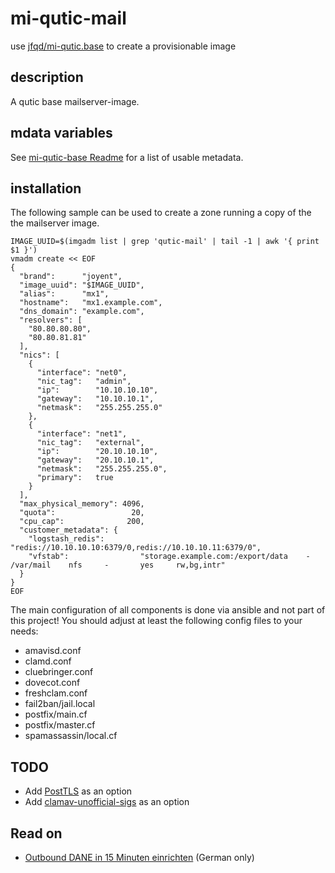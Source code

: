 # mi-qutic-mail

use [jfqd/mi-qutic.base](https://github.com/jfqd/mi-qutic-base) to create a provisionable image

## description

A qutic base mailserver-image.

## mdata variables

See [mi-qutic-base Readme](https://github.com/jfqd/mi-qutic-base/blob/master/README.md) for a list of usable metadata.

## installation

The following sample can be used to create a zone running a copy of the the mailserver image.

```
IMAGE_UUID=$(imgadm list | grep 'qutic-mail' | tail -1 | awk '{ print $1 }')
vmadm create << EOF
{
  "brand":      "joyent",
  "image_uuid": "$IMAGE_UUID",
  "alias":      "mx1",
  "hostname":   "mx1.example.com",
  "dns_domain": "example.com",
  "resolvers": [
    "80.80.80.80",
    "80.80.81.81"
  ],
  "nics": [
    {
      "interface": "net0",
      "nic_tag":   "admin",
      "ip":        "10.10.10.10",
      "gateway":   "10.10.10.1",
      "netmask":   "255.255.255.0"
    },
    {
      "interface": "net1",
      "nic_tag":   "external",
      "ip":        "20.10.10.10",
      "gateway":   "20.10.10.1",
      "netmask":   "255.255.255.0",
      "primary":   true
    }
  ],
  "max_physical_memory": 4096,
  "quota":                 20,
  "cpu_cap":              200,
  "customer_metadata": {
    "logstash_redis":        "redis://10.10.10.10:6379/0,redis://10.10.10.11:6379/0",
    "vfstab":                "storage.example.com:/export/data    -       /var/mail    nfs     -       yes     rw,bg,intr"
  }
}
EOF
```

The main configuration of all components is done via ansible and not part of this project!
You should adjust at least the following config files to your needs:

* amavisd.conf
* clamd.conf
* cluebringer.conf
* dovecot.conf
* freshclam.conf
* fail2ban/jail.local
* postfix/main.cf
* postfix/master.cf
* spamassassin/local.cf

## TODO

* Add [PostTLS](https://github.com/suenkler/PostTLS) as an option
* Add [clamav-unofficial-sigs](https://github.com/extremeshok/clamav-unofficial-sigs) as an option

## Read on

* [Outbound DANE in 15 Minuten einrichten](https://blog.sys4.de/outbound-dane-mit-postfix-de.html) (German only)
